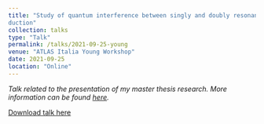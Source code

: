 ```yaml
---
title: "Study of quantum interference between singly and doubly resonant top-quark pro-
duction"
collection: talks
type: "Talk"
permalink: /talks/2021-09-25-young
venue: "ATLAS Italia Young Workshop"
date: 2021-09-25
location: "Online"
---
```

*Talk related to the presentation of my master thesis research. More information can be found [here](https://justwhit3.github.io/publication/2020-12-11-master).*

[Download talk here](http://JustWhit3.github.io/files/young.pdf)
